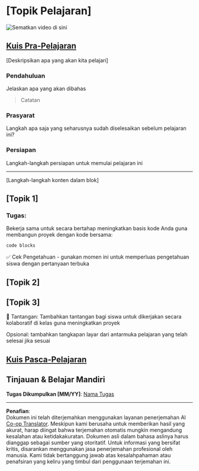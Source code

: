 <!--
CO_OP_TRANSLATOR_METADATA:
{
  "original_hash": "0494be70ad7fadd13a8c3d549c23e355",
  "translation_date": "2025-08-27T23:57:42+00:00",
  "source_file": "lesson-template/README.md",
  "language_code": "id"
}
-->
# [Topik Pelajaran]

![Sematkan video di sini](../../../lesson-template/video-url)

## [Kuis Pra-Pelajaran](../../../lesson-template/quiz-url)

[Deskripsikan apa yang akan kita pelajari]

### Pendahuluan

Jelaskan apa yang akan dibahas

> Catatan

### Prasyarat

Langkah apa saja yang seharusnya sudah diselesaikan sebelum pelajaran ini?

### Persiapan

Langkah-langkah persiapan untuk memulai pelajaran ini

---

[Langkah-langkah konten dalam blok]

## [Topik 1]

### Tugas:

Bekerja sama untuk secara bertahap meningkatkan basis kode Anda guna membangun proyek dengan kode bersama:

```html
code blocks
```

✅ Cek Pengetahuan - gunakan momen ini untuk memperluas pengetahuan siswa dengan pertanyaan terbuka

## [Topik 2]

## [Topik 3]

🚀 Tantangan: Tambahkan tantangan bagi siswa untuk dikerjakan secara kolaboratif di kelas guna meningkatkan proyek

Opsional: tambahkan tangkapan layar dari antarmuka pelajaran yang telah selesai jika sesuai

## [Kuis Pasca-Pelajaran](../../../lesson-template/quiz-url)

## Tinjauan & Belajar Mandiri

**Tugas Dikumpulkan [MM/YY]**: [Nama Tugas](assignment.md)

---

**Penafian**:  
Dokumen ini telah diterjemahkan menggunakan layanan penerjemahan AI [Co-op Translator](https://github.com/Azure/co-op-translator). Meskipun kami berusaha untuk memberikan hasil yang akurat, harap diingat bahwa terjemahan otomatis mungkin mengandung kesalahan atau ketidakakuratan. Dokumen asli dalam bahasa aslinya harus dianggap sebagai sumber yang otoritatif. Untuk informasi yang bersifat kritis, disarankan menggunakan jasa penerjemahan profesional oleh manusia. Kami tidak bertanggung jawab atas kesalahpahaman atau penafsiran yang keliru yang timbul dari penggunaan terjemahan ini.